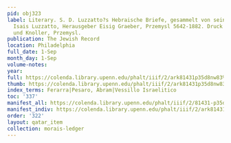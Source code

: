 ```yaml
---
pid: obj323
label: Literary. S. D. Luzzatto?s Hebraische Briefe, gesammelt von seinem Sohne Dr.
  Isais Luzzatto, Herausgeber Eisig Graeber, Przemysl 5642-1882. Druck von Zupnik
  und Knoller, Przemysl.
publication: The Jewish Record
location: Philadelphia
full_date: 1-Sep
month_day: 1-Sep
volume-notes:
year:
full: https://colenda.library.upenn.edu/phalt/iiif/2/ark81431p35d8nw83%2FSHA256E-s7291881--14eaabc46af845040c1bd01809fbb09c38706a55f8c55680988df6bf018e46f9.jpeg/full/3500,/0/default.jpg
thumb: https://colenda.library.upenn.edu/phalt/iiif/2/ark81431p35d8nw83%2FSHA256E-s7291881--14eaabc46af845040c1bd01809fbb09c38706a55f8c55680988df6bf018e46f9.jpeg/full/!200,200/0/default.jpg
index_terms: Ferarra|Pesaro, Abram|Vessillo Israelitico
toc: '337'
manifest_all: https://colenda.library.upenn.edu/phalt/iiif/2/81431-p35d8nw83/manifest
manifest_indiv: https://colenda.library.upenn.edu/phalt/iiif/2/ark81431p35d8nw83%2FSHA256E-s7291881--14eaabc46af845040c1bd01809fbb09c38706a55f8c55680988df6bf018e46f9.jpeg
order: '322'
layout: qatar_item
collection: morais-ledger
---
```

